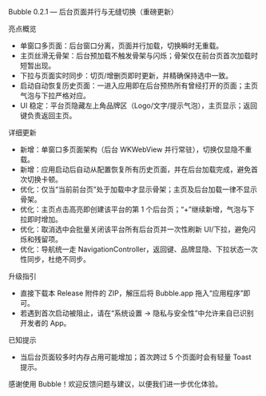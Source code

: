 Bubble 0.2.1 — 后台页面并行与无缝切换（重磅更新）

亮点概览
- 单窗口多页面：后台窗口分离，页面并行加载，切换瞬时无重载。
- 主页丝滑无骨架：后台预加载不触发骨架与闪烁；骨架仅在前台页首次加载时短暂出现。
- 下拉与页面实时同步：切页/增删页即时更新，并精确保持选中一致。
- 启动自动恢复历史页面：一进入应用即在后台预热所有曾经打开的页面；主页气泡与下拉严格对应。
- UI 稳定：平台页隐藏左上角品牌区（Logo/文字/提示气泡），主页显示；返回键负责返回主页。

详细更新
- 新增：单窗口多页面架构（后台 WKWebView 并行常驻），切换仅显隐不重载。
- 新增：应用启动后自动从配置恢复所有历史页面，并在后台加载完成，避免首次切换卡顿。
- 优化：仅当“当前前台页”处于加载中才显示骨架；主页及后台加载一律不显示骨架。
- 优化：主页点击高亮即创建该平台的第 1 个后台页；“+”继续新增，气泡与下拉即时增加。
- 优化：取消选中会批量关闭该平台所有后台页并一次性刷新 UI/下拉，避免闪烁和残留项。
- 优化：导航统一走 NavigationController，返回键、品牌显隐、下拉状态一次性同步，杜绝不同步。

升级指引
- 直接下载本 Release 附件的 ZIP，解压后将 Bubble.app 拖入“应用程序”即可。
- 若遇到首次启动被阻止，请在“系统设置 → 隐私与安全性”中允许来自已识别开发者的 App。

已知提示
- 当后台页面较多时内存占用可能增加；首次跨过 5 个页面时会有轻量 Toast 提示。

感谢使用 Bubble！欢迎反馈问题与建议，以便我们进一步优化体验。

